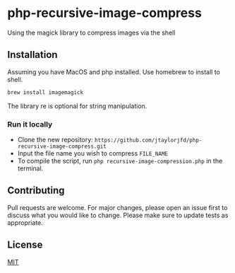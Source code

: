 # php-recursive-image-compress


Using the magick library to compress images via the shell

## Installation

Assuming you have MacOS and php installed. Use homebrew to install to shell.

```bash
brew install imagemagick
```

The library re is optional for string manipulation.

### Run it locally

- Clone the new repository: `https://github.com/jtaylorjfd/php-recursive-image-compress.git`
- Input the file name you wish to compress `FILE_NAME`
- To compile the script, run `php recursive-image-compression.php` in the terminal.


## Contributing

Pull requests are welcome. For major changes, please open an issue first to discuss what you would like to change. Please make sure to update tests as appropriate.

## License

[MIT](https://choosealicense.com/licenses/mit/)

